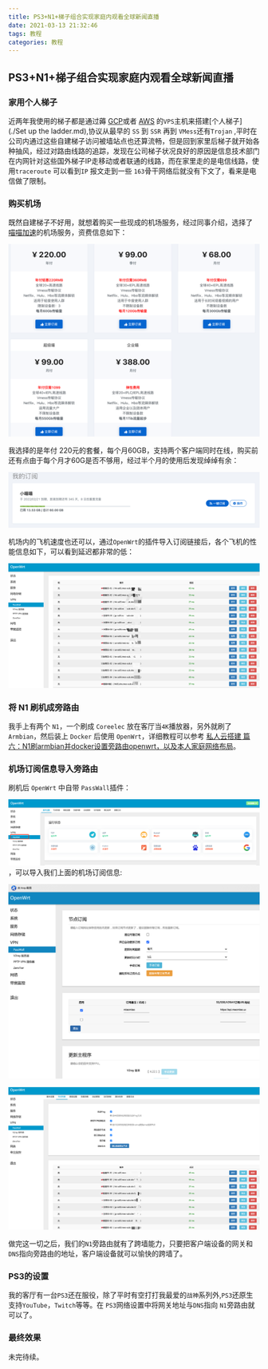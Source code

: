 ```yaml
---
title: PS3+N1+梯子组合实现家庭内观看全球新闻直播
date: 2021-03-13 21:32:46
tags: 教程
categories: 教程
---
```



## PS3+N1+梯子组合实现家庭内观看全球新闻直播

### 家用个人梯子
近两年我使用的梯子都是通过薅 [GCP](cloud.google.com)或者 [AWS](aws.amazon.com) 的`VPS`主机来搭建[个人梯子](./Set up the ladder.md),协议从最早的 `SS` 到 `SSR` 再到 `VMess`还有`Trojan` ,平时在公司内通过这些自建梯子访问被墙站点也还算流畅，但是回到家里后梯子就开始各种抽风，经过对路由线路的追踪，发现在公司梯子状况良好的原因是信息技术部门在内网针对这些国外梯子IP走移动或者联通的线路，而在家里走的是电信线路，使用`traceroute` 可以看到`IP` 报文走到一些 `163`骨干网络后就没有下文了，看来是电信做了限制。

### 购买机场
既然自建梯子不好用，就想着购买一些现成的机场服务，经过同事介绍，选择了 [喵喵加速](https://v2ray.life/#/register?code=SCYvm46H)的机场服务，资费信息如下：

![image-20210313221019220](../assets/images/image-20210313221019220.png)

我选择的是年付 220元的套餐，每个月60GB，支持两个客户端同时在线，购买前还有点由于每个月才60G是否不够用，经过半个月的使用后发现绰绰有余：

![image-20210313221227375](../assets/images/image-20210313221227375.png)

机场内的飞机速度也还可以，通过`OpenWrt`的插件导入订阅链接后，各个飞机的性能信息如下，可以看到延迟都非常的低：

![image-20210313222444005](../assets/images/image-20210313222444005.png)


### 将 N1 刷机成旁路由
我手上有两个 `N1`，一个刷成 `Coreelec` 放在客厅当`4K`播放器，另外就刷了 `Armbian`，然后装上 `Docker` 后使用 `OpenWrt`，详细教程可以参考 [私人云搭建 篇六：N1刷armbian并docker设置旁路由openwrt，以及本人家庭网络布局](https://post.smzdm.com/p/akm7q5xk/)。

### 机场订阅信息导入旁路由
刷机后 `OpenWrt` 中自带 `PassWall`插件：

![image-20210313222041676](../assets/images/image-20210313222041676.png)，可以导入我们上面的机场订阅信息:

![image-20210313222255376](../assets/images/image-20210313222255376.png)

![image-20210313222343651](../assets/images/image-20210313222343651.png)

做完这一切之后，我们的`N1`旁路由就有了跨墙能力，只要把客户端设备的网关和`DNS`指向旁路由的地址，客户端设备就可以愉快的跨墙了。

### PS3的设置
我的客厅有一台`PS3`还在服役，除了平时有空打打我最爱的`战神`系列外,`PS3`还原生支持`YouTube`，`Twitch`等等。在 `PS3`网络设置中将网关地址与`DNS`指向 `N1`旁路由就可以了。

### 最终效果
未完待续。
